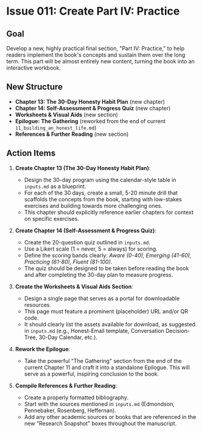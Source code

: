# Issue 011: Create Part IV: Practice

## Goal

Develop a new, highly practical final section, "Part IV: Practice," to help readers implement the book's concepts and sustain them over the long term. This part will be almost entirely new content, turning the book into an interactive workbook.

## New Structure

-   **Chapter 13: The 30-Day Honesty Habit Plan** (new chapter)
-   **Chapter 14: Self-Assessment & Progress Quiz** (new chapter)
-   **Worksheets & Visual Aids** (new section)
-   **Epilogue: The Gathering** (reworked from the end of current `11_building_an_honest_life.md`)
-   **References & Further Reading** (new section)

## Action Items

1.  **Create Chapter 13 (The 30-Day Honesty Habit Plan)**:
    *   Design the 30-day program using the calendar-style table in `inputs.md` as a blueprint.
    *   For each of the 30 days, create a small, 5-20 minute drill that scaffolds the concepts from the book, starting with low-stakes exercises and building towards more challenging ones.
    *   This chapter should explicitly reference earlier chapters for context on specific exercises.

2.  **Create Chapter 14 (Self-Assessment & Progress Quiz)**:
    *   Create the 20-question quiz outlined in `inputs.md`.
    *   Use a Likert scale (1 = never, 5 = always) for scoring.
    *   Define the scoring bands clearly: *Aware (0-40), Emerging (41-60), Practicing (61-80), Fluent (81-100)*.
    *   The quiz should be designed to be taken before reading the book and after completing the 30-day plan to measure progress.

3.  **Create the Worksheets & Visual Aids Section**:
    *   Design a single page that serves as a portal for downloadable resources.
    *   This page must feature a prominent (placeholder) URL and/or QR code.
    *   It should clearly list the assets available for download, as suggested in `inputs.md` (e.g., Honest-Email template, Conversation Decision-Tree, 30-Day Calendar, etc.).

4.  **Rework the Epilogue**:
    *   Take the powerful "The Gathering" section from the end of the current Chapter 11 and craft it into a standalone Epilogue. This will serve as a powerful, inspiring conclusion to the book.

5.  **Compile References & Further Reading**:
    *   Create a properly formatted bibliography.
    *   Start with the sources mentioned in `inputs.md` (Edmondson, Pennebaker, Rosenberg, Heffernan).
    *   Add any other academic sources or books that are referenced in the new "Research Snapshot" boxes throughout the manuscript. 